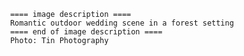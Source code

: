 
                ==== image description ====
                Romantic outdoor wedding scene in a forest setting
                ==== end of image description ====
                Photo: Tin Photography